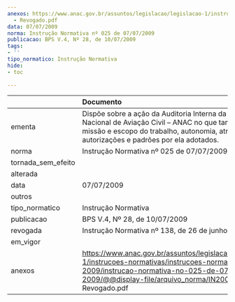 ```yaml
---
anexos: https://www.anac.gov.br/assuntos/legislacao/legislacao-1/instrucoes-normativas/instrucoes-normativas-2009/instrucao-normativa-no-025-de-07-07-2009/@@display-file/arquivo_norma/IN2009-0025
  - Revogado.pdf
data: 07/07/2009
norma: Instrução Normativa nº 025 de 07/07/2009
publicacao: BPS V.4, Nº 28, de 10/07/2009
tags:
- ''
tipo_normatico: Instrução Normativa
hide: 
- toc 
 
---
```


|                    | Documento                                                                                                                                                                                                  |
|:-------------------|:-----------------------------------------------------------------------------------------------------------------------------------------------------------------------------------------------------------|
| ementa             | Dispõe sobre a ação da Auditoria Interna da Agência Nacional de Aviação Civil – ANAC no que tange à sua missão e escopo do trabalho, autonomia, atribuições, autorizações e padrões por ela adotados.      |
| norma              | Instrução Normativa nº 025 de 07/07/2009                                                                                                                                                                   |
| tornada_sem_efeito |                                                                                                                                                                                                            |
| alterada           |                                                                                                                                                                                                            |
| data               | 07/07/2009                                                                                                                                                                                                 |
| outros             |                                                                                                                                                                                                            |
| tipo_normatico     | Instrução Normativa                                                                                                                                                                                        |
| publicacao         | BPS V.4, Nº 28, de 10/07/2009                                                                                                                                                                              |
| revogada           | Instrução Normativa nº 138, de 26 de junho de 2019.                                                                                                                                                        |
| em_vigor           |                                                                                                                                                                                                            |
| anexos             | https://www.anac.gov.br/assuntos/legislacao/legislacao-1/instrucoes-normativas/instrucoes-normativas-2009/instrucao-normativa-no-025-de-07-07-2009/@@display-file/arquivo_norma/IN2009-0025 - Revogado.pdf |